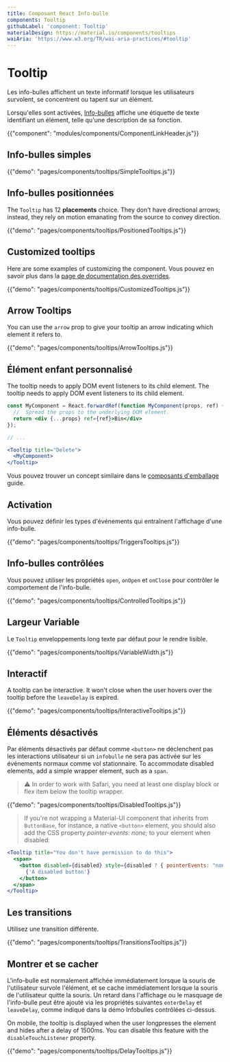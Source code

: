 ```yaml
---
title: Composant React Info-bulle
components: Tooltip
githubLabel: 'component: Tooltip'
materialDesign: https://material.io/components/tooltips
waiAria: 'https://www.w3.org/TR/wai-aria-practices/#tooltip'
---
```


# Tooltip

<p class="description">Les info-bulles affichent un texte informatif lorsque les utilisateurs survolent, se concentrent ou tapent sur un élément.</p>

Lorsqu'elles sont activées, [Info-bulles](https://material.io/design/components/tooltips.html) affiche une étiquette de texte identifiant un élément, telle qu'une description de sa fonction.

{{"component": "modules/components/ComponentLinkHeader.js"}}

## Info-bulles simples

{{"demo": "pages/components/tooltips/SimpleTooltips.js"}}

## Info-bulles positionnées

The `Tooltip` has 12 **placements** choice. They don’t have directional arrows; instead, they rely on motion emanating from the source to convey direction.

{{"demo": "pages/components/tooltips/PositionedTooltips.js"}}

## Customized tooltips

Here are some examples of customizing the component. Vous pouvez en savoir plus dans la [page de documentation des overrides](/customization/components/).

{{"demo": "pages/components/tooltips/CustomizedTooltips.js"}}

## Arrow Tooltips

You can use the `arrow` prop to give your tooltip an arrow indicating which element it refers to.

{{"demo": "pages/components/tooltips/ArrowTooltips.js"}}

## Élément enfant personnalisé

The tooltip needs to apply DOM event listeners to its child element. The tooltip needs to apply DOM event listeners to its child element.

```jsx
const MyComponent = React.forwardRef(function MyComponent(props, ref) {
  //  Spread the props to the underlying DOM element.
  return <div {...props} ref={ref}>Bin</div>
});

// ...

<Tooltip title="Delete">
  <MyComponent>
</Tooltip>
```

Vous pouvez trouver un concept similaire dans le [composants d'emballage](/guides/composition/#wrapping-components) guide.

## Activation

Vous pouvez définir les types d'événements qui entraînent l'affichage d'une info-bulle.

{{"demo": "pages/components/tooltips/TriggersTooltips.js"}}

## Info-bulles contrôlées

Vous pouvez utiliser les propriétés `open`, `onOpen` et `onClose` pour contrôler le comportement de l'info-bulle.

{{"demo": "pages/components/tooltips/ControlledTooltips.js"}}

## Largeur Variable

Le `Tooltip` enveloppements long texte par défaut pour le rendre lisible.

{{"demo": "pages/components/tooltips/VariableWidth.js"}}

## Interactif

A tooltip can be interactive. It won't close when the user hovers over the tooltip before the `leaveDelay` is expired.

{{"demo": "pages/components/tooltips/InteractiveTooltips.js"}}

## Éléments désactivés

Par éléments désactivés par défaut comme `<button>` ne déclenchent pas les interactions utilisateur si un `infobulle` ne sera pas activée sur les événements normaux comme vol stationnaire. To accommodate disabled elements, add a simple wrapper element, such as a `span`.

> ⚠️ In order to work with Safari, you need at least one display block or flex item below the tooltip wrapper.

{{"demo": "pages/components/tooltips/DisabledTooltips.js"}}

> If you're not wrapping a Material-UI component that inherits from `ButtonBase`, for instance, a native `<button>` element, you should also add the CSS property *pointer-events: none;* to your element when disabled:

```jsx
<Tooltip title="You don't have permission to do this">
  <span>
    <button disabled={disabled} style={disabled ? { pointerEvents: "none" } : {}}>
      {'A disabled button'}
    </button>
  </span>
</Tooltip>
```

## Les transitions

Utilisez une transition différente.

{{"demo": "pages/components/tooltips/TransitionsTooltips.js"}}

## Montrer et se cacher

L'info-bulle est normalement affichée immédiatement lorsque la souris de l'utilisateur survole l'élément, et se cache immédiatement lorsque la souris de l'utilisateur quitte la souris. Un retard dans l'affichage ou le masquage de l'info-bulle peut être ajouté via les propriétés suivantes `enterDelay` et `leaveDelay`, comme indiqué dans la démo Infobulles contrôlées ci-dessus.

On mobile, the tooltip is displayed when the user longpresses the element and hides after a delay of 1500ms. You can disable this feature with the `disableTouchListener` property.

{{"demo": "pages/components/tooltips/DelayTooltips.js"}}
